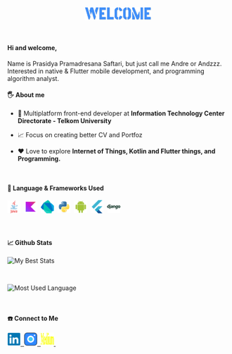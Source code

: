 <div><p align="center"><img width="30%" src="./assets/welcome_logo.png" /></p></div>
<br />

#### Hi and welcome,
Name is Prasidya Pramadresana Saftari, but just call me Andre or Andzzz. 
Interested in native & Flutter mobile development, and programming algorithm analyst.
<br />

#### 🖐 About me 

* 💼 Multiplatform front-end developer at **Information Technology Center Directorate - Telkom University**

* 📈 Focus on creating better CV and Portfoz

* ❤️ Love to explore **Internet of Things, Kotlin and Flutter things, and Programming.** 
<br />

#### 🔑 Language & Frameworks Used 

<div>
  <img src="https://github.com/devicons/devicon/blob/master/icons/java/java-original-wordmark.svg" title="Java" alt="Java" width="30" height="30"/>&nbsp; 
  <img src="https://github.com/devicons/devicon/blob/master/icons/kotlin/kotlin-original.svg" title="Kotlin" alt="Kotlin" width="30" height="30"/>&nbsp; 
  <img src="https://github.com/devicons/devicon/blob/master/icons/dart/dart-original.svg" title="Dart" alt="Dart" width="30" height="30"/>&nbsp; 
  <img src="https://github.com/devicons/devicon/blob/master/icons/python/python-original.svg" title="Python" alt="Python" width="30" height="30"/>&nbsp;
  <img src="https://github.com/devicons/devicon/blob/master/icons/android/android-original.svg" title="Android" alt="Android" width="30" height="30"/>&nbsp; 
  <img src="https://github.com/devicons/devicon/blob/master/icons/flutter/flutter-original.svg" title="Flutter" alt="Flutter" width="30" height="30"/>&nbsp; 
  <img src="https://github.com/devicons/devicon/blob/master/icons/django/django-plain-wordmark.svg" title="Python" alt="Python" width="30" height="30"/>&nbsp;
</div>

<br />
<br />

#### 📈 Github Stats 

![My Best Stats](https://github-readme-stats.vercel.app/api?username=andresaftari&show_icons=true&layout=compact)

<br />

![Most Used Language](https://github-readme-stats.vercel.app/api/top-langs/?username=andresaftari&layout=compact)

<br />

#### ☎️ Connect to Me 

<div>
  <a href="https://linkedin.com/in/prasidya-pramadresana-saftari/">
    <img src="https://github.com/devicons/devicon/blob/master/icons/linkedin/linkedin-original.svg" title="Linkedin" alt="Linkedin" width="30" height="30"/>&nbsp; 
  </a>
  <a href="https://instagram.com/andresaftari/">
    <img src="https://github.com/andresaftari/andresaftari/blob/master/assets/instagram.svg" title="Instagram" alt="Instagram" width="30" height="30"/>&nbsp; 
  </a>
  <a href="https://andresaftari.medium.com/">
    <img src="https://github.com/andresaftari/andresaftari/blob/master/assets/medium.svg" title="Medium" alt="Medium" width="30" height="30"/>&nbsp; 
  </a>
</div>
